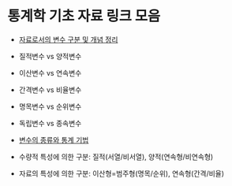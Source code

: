 # 통계학 기초 자료 링크 모음

* [자료로서의 변수 구분 및 개념 정리](https://wp.me/p6PKjt-O8)
 * 질적변수 vs 양적변수
 * 이산변수 vs 연속변수
 * 간격변수 vs 비율변수
 * 명목변수 vs 순위변수
 * 독립변수 vs 종속변수
 
* [변수의 종류와 통계 기법](https://m.blog.naver.com/libido1014/120113775017)
 * 수량적 특성에 의한 구분: 질적(서열/비서열), 양적(연속형/비연속형)
 * 자료의 특성에 의한 구분: 이산형=범주형(명목/순위), 연속형(간격/비율)
